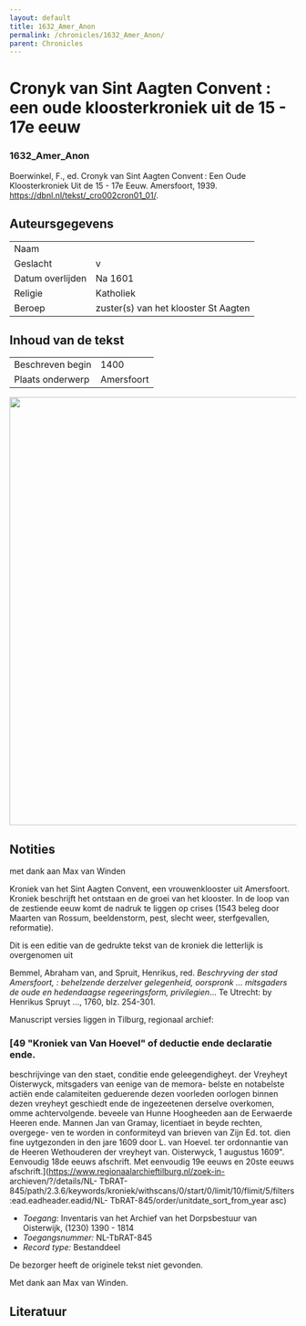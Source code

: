 ```yaml
---
layout: default
title: 1632_Amer_Anon
permalink: /chronicles/1632_Amer_Anon/
parent: Chronicles
--- 
```



# Cronyk van Sint Aagten Convent : een oude kloosterkroniek uit de 15 - 17e eeuw 

### 1632_Amer_Anon 

Boerwinkel, F., ed. Cronyk van Sint Aagten Convent : Een Oude Kloosterkroniek Uit de 15 - 17e Eeuw. Amersfoort, 1939. https://dbnl.nl/tekst/_cro002cron01_01/. 

## Auteursgegevens 

| | | 
| --------------- | --------------- | 
| Naam |   | 
| Geslacht | v | 
| Datum overlijden | Na 1601 | 
| Religie | Katholiek | 
| Beroep | zuster(s) van het klooster St Aagten | 

## Inhoud van de tekst 

| | | 
| --------------- | --------------- | 
| Beschreven begin | 1400 | 
| Plaats onderwerp | Amersfoort | 

[<img src="..\..\barplots_chronicles\1632_Amer_Anon.jpg" width="750"/>](..\..\barplots_chronicles\1632_Amer_Anon.jpg) 

## Notities 

met dank aan Max van Winden

Kroniek van het Sint Aagten Convent, een vrouwenklooster uit Amersfoort.
Kroniek beschrijft het ontstaan en de groei van het klooster. In de loop van
de zestiende eeuw komt de nadruk te liggen op crises (1543 beleg door Maarten
van Rossum, beeldenstorm, pest, slecht weer, sterfgevallen, reformatie).

Dit is een editie van de gedrukte tekst van de kroniek die letterlijk is
overgenomen uit

Bemmel, Abraham van, and Spruit, Henrikus, red. _Beschryving der stad
Amersfoort, : behelzende derzelver gelegenheid, oorspronk ... mitsgaders de
oude en hedendaagse regeeringsform, privilegien_... Te Utrecht: by Henrikus
Spruyt ..., 1760, blz. 254-301.

Manuscript versies liggen in Tilburg, regionaal archief:

### [49 "Kroniek van Van Hoevel" of deductie ende declaratie ende.
beschrijvinge van den staet, conditie ende geleegendigheyt. der Vreyheyt
Oisterwyck, mitsgaders van eenige van de memora- belste en notabelste actiën
ende calamiteiten geduerende dezen voorleden oorlogen binnen dezen vreyheyt
geschiedt ende de ingezeetenen derselve overkomen, omme achtervolgende.
beveele van Hunne Hoogheeden aan de Eerwaerde Heeren ende. Mannen Jan van
Gramay, licentiaet in beyde rechten, overgege- ven te worden in conformiteyd
van brieven van Zijn Ed. tot. dien fine uytgezonden in den jare 1609 door L.
van Hoevel. ter ordonnantie van de Heeren Wethouderen der vreyheyt van.
Oisterwyck, 1 augustus 1609". Eenvoudig 18de eeuws afschrift. Met eenvoudig
19e eeuws en 20ste eeuws
afschrift.](https://www.regionaalarchieftilburg.nl/zoek-in-
archieven/?/details/NL-
TbRAT-845/path/2.3.6/keywords/kroniek/withscans/0/start/0/limit/10/flimit/5/filters:ead.eadheader.eadid/NL-
TbRAT-845/order/unitdate_sort_from_year asc)



  * _Toegang:_ Inventaris van het Archief van het Dorpsbestuur van Oisterwijk, (1230) 1390 - 1814 
  * _Toegangsnummer:_ NL-TbRAT-845 
  * _Record type:_ Bestanddeel 

De bezorger heeft de originele tekst niet gevonden.

Met dank aan Max van Winden.



## Literatuur 

